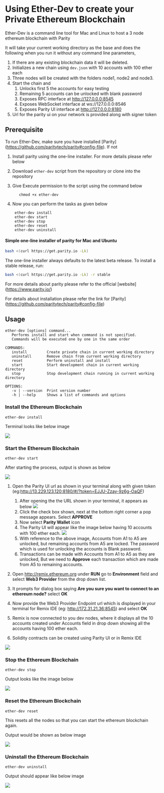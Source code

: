 # Using Ether-Dev to create your Private Ethereum Blockchain

Ether-Dev is a command line tool for Mac and Linux to host a 3 node ethereum blockchain with Parity

It will take your current working directory as the base and does the following
when you run it without any command line parameters,

1. If there are any existing blockchain data it will be deleted.
2. Initializes a new chain using `dev.json` with 10 accounts with 100 ether each
3. Three nodes will be created with the folders node1, node2 and node3.
4. Start the chain and
    1. Unlocks first 5 the accounts for easy testing
    2. Remaining 5 accounts can be unlocked with blank password
    2. Exposes RPC interface at http://127.0.0.0:8545
    3. Exposes WebSocket interface at ws://127.0.0.0:8546
    4. Exposes Parity UI interface at http://127.0.0.0:8180
5. Url for the parity ui on your network is provided along with signer token

## Prerequisite

To run Ether-Dev, make sure you have installed [Parity] (https://github.com/paritytech/parity#config-file). If not

1. Install parity using the one-line installer. For more details please refer below
2. Download `ether-dev` script from the repository or clone into the repository
3. Give Execute permission to the script using the command below

          chmod +x ether-dev

4. Now you can perform the tasks as given below

        ether-dev install
        ether-dev start
        ether-dev stop
        ether-dev reset
        ether-dev uninstall

#### Simple one-line installer of parity for Mac and Ubuntu

```bash
bash <(curl https://get.parity.io -Lk)
```

The one-line installer always defaults to the latest beta release. To install a stable release, run:

```bash
bash <(curl https://get.parity.io -Lk) -r stable
```


For more details about parity please refer to the official [website] (https://www.parity.io/)

For details about installation please refer the link for [Parity] (https://github.com/paritytech/parity#config-file)

## Usage

    ether-dev [options] command...
       Performs install and start when command is not specified.
       Commands will be executed one by one in the same order

    COMMANDS:
       install         Create private chain in current working directory
       uninstall       Remove chain from current working directory
       reset           Perform uninstall and install
       start           Start development chain in current working directory
       stop            Stop development chain running in current working directory

    OPTIONS:
       -v | --version  Print version number
       -h | --help     Shows a list of commands and options


### Install the Ethereum Blockchain

    ether-dev install

Terminal looks like below image

![](images/etherdev-install.png)

### Start the Ethereum Blockchain

    ether-dev start

After starting the process, output is shown as below

![](images/etherdev-start.png)

1. Open the Parity UI url as shown in your terminal along with given token (eg:http://13.229.123.120:8180/#/?token=EJJU-Zzay-9z6g-OaQF)
    1. After opening the the URL shown in your terminal, it appears as below
    ![](images/parityui-1.png)
    2. Click the check box shown, next at the bottom right corner a pop message appears. Select **APPROVE**
    3. Now select **Parity Wallet** icon
    4. The Parity UI will appear like the image below having 10 accounts with 100 ether each.
    ![](images/ParityUI.png)
    5. With reference to the above image, Accounts from A1 to A5 are unlocked, but remaining accounts from A5 are locked. The password which is used for unlocking the accounts is Blank password.
    6. Transactions can be made with Accounts from A1 to A5 as they are unlocked, But we need to **Approve** each transaction which are made from A5 to remaining accounts.

2. Open http://remix.ethereum.org under **RUN** go to **Environment** field and select **Web3 Provider** from the drop down list.
3. It prompts for dialog box saying **Are you sure you want to connect to an ethereum node?** select **OK**
4. Now provide the Web3 Provider Endpoint url which is displayed in your terminal for Remix IDE (eg: http://172.31.21.36:8545) and select **OK**
5. Remix is now connected to you dev nodes, where it displays all the 10 accounts created under Accounts field in drop down showing all the accounts having 100 ether each.
6. Solidity contracts can be created using Parity UI or in Remix IDE

![](images/RemixIDE.png)


### Stop the Ethereum Blockchain


    ether-dev stop

Output looks like the image below

![](images/ether-dev_stop.png)

### Reset the Ethereum Blockchain

    ether-dev reset

This resets all the nodes so that you can start the ethereum blockchain again.

Output would be shown as below image

![](images/etherdev-reset.png)

### Uninstall the Ethereum Blockchain

    ether-dev uninstall

Output should appear like below image

![](images/etherdev-uninstall.png)
